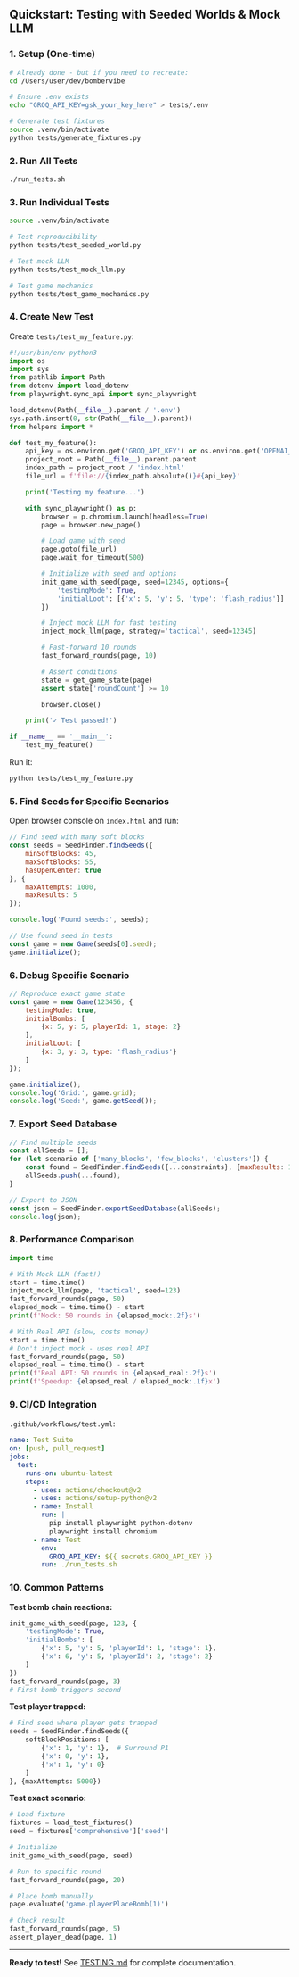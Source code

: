 ## Quickstart: Testing with Seeded Worlds & Mock LLM

### 1. Setup (One-time)

```bash
# Already done - but if you need to recreate:
cd /Users/user/dev/bombervibe

# Ensure .env exists
echo "GROQ_API_KEY=gsk_your_key_here" > tests/.env

# Generate test fixtures
source .venv/bin/activate
python tests/generate_fixtures.py
```

### 2. Run All Tests

```bash
./run_tests.sh
```

### 3. Run Individual Tests

```bash
source .venv/bin/activate

# Test reproducibility
python tests/test_seeded_world.py

# Test mock LLM
python tests/test_mock_llm.py

# Test game mechanics
python tests/test_game_mechanics.py
```

### 4. Create New Test

Create `tests/test_my_feature.py`:

```python
#!/usr/bin/env python3
import os
import sys
from pathlib import Path
from dotenv import load_dotenv
from playwright.sync_api import sync_playwright

load_dotenv(Path(__file__).parent / '.env')
sys.path.insert(0, str(Path(__file__).parent))
from helpers import *

def test_my_feature():
    api_key = os.environ.get('GROQ_API_KEY') or os.environ.get('OPENAI_API_KEY')
    project_root = Path(__file__).parent.parent
    index_path = project_root / 'index.html'
    file_url = f'file://{index_path.absolute()}#{api_key}'

    print('Testing my feature...')

    with sync_playwright() as p:
        browser = p.chromium.launch(headless=True)
        page = browser.new_page()

        # Load game with seed
        page.goto(file_url)
        page.wait_for_timeout(500)

        # Initialize with seed and options
        init_game_with_seed(page, seed=12345, options={
            'testingMode': True,
            'initialLoot': [{'x': 5, 'y': 5, 'type': 'flash_radius'}]
        })

        # Inject mock LLM for fast testing
        inject_mock_llm(page, strategy='tactical', seed=12345)

        # Fast-forward 10 rounds
        fast_forward_rounds(page, 10)

        # Assert conditions
        state = get_game_state(page)
        assert state['roundCount'] >= 10

        browser.close()

    print('✓ Test passed!')

if __name__ == '__main__':
    test_my_feature()
```

Run it:
```bash
python tests/test_my_feature.py
```

### 5. Find Seeds for Specific Scenarios

Open browser console on `index.html` and run:

```javascript
// Find seed with many soft blocks
const seeds = SeedFinder.findSeeds({
    minSoftBlocks: 45,
    maxSoftBlocks: 55,
    hasOpenCenter: true
}, {
    maxAttempts: 1000,
    maxResults: 5
});

console.log('Found seeds:', seeds);

// Use found seed in tests
const game = new Game(seeds[0].seed);
game.initialize();
```

### 6. Debug Specific Scenario

```javascript
// Reproduce exact game state
const game = new Game(123456, {
    testingMode: true,
    initialBombs: [
        {x: 5, y: 5, playerId: 1, stage: 2}
    ],
    initialLoot: [
        {x: 3, y: 3, type: 'flash_radius'}
    ]
});

game.initialize();
console.log('Grid:', game.grid);
console.log('Seed:', game.getSeed());
```

### 7. Export Seed Database

```javascript
// Find multiple seeds
const allSeeds = [];
for (let scenario of ['many_blocks', 'few_blocks', 'clusters']) {
    const found = SeedFinder.findSeeds({...constraints}, {maxResults: 1});
    allSeeds.push(...found);
}

// Export to JSON
const json = SeedFinder.exportSeedDatabase(allSeeds);
console.log(json);
```

### 8. Performance Comparison

```python
import time

# With Mock LLM (fast!)
start = time.time()
inject_mock_llm(page, 'tactical', seed=123)
fast_forward_rounds(page, 50)
elapsed_mock = time.time() - start
print(f'Mock: 50 rounds in {elapsed_mock:.2f}s')

# With Real API (slow, costs money)
start = time.time()
# Don't inject mock - uses real API
fast_forward_rounds(page, 50)
elapsed_real = time.time() - start
print(f'Real API: 50 rounds in {elapsed_real:.2f}s')
print(f'Speedup: {elapsed_real / elapsed_mock:.1f}x')
```

### 9. CI/CD Integration

`.github/workflows/test.yml`:
```yaml
name: Test Suite
on: [push, pull_request]
jobs:
  test:
    runs-on: ubuntu-latest
    steps:
      - uses: actions/checkout@v2
      - uses: actions/setup-python@v2
      - name: Install
        run: |
          pip install playwright python-dotenv
          playwright install chromium
      - name: Test
        env:
          GROQ_API_KEY: ${{ secrets.GROQ_API_KEY }}
        run: ./run_tests.sh
```

### 10. Common Patterns

**Test bomb chain reactions:**
```python
init_game_with_seed(page, 123, {
    'testingMode': True,
    'initialBombs': [
        {'x': 5, 'y': 5, 'playerId': 1, 'stage': 1},
        {'x': 6, 'y': 5, 'playerId': 2, 'stage': 2}
    ]
})
fast_forward_rounds(page, 3)
# First bomb triggers second
```

**Test player trapped:**
```python
# Find seed where player gets trapped
seeds = SeedFinder.findSeeds({
    softBlockPositions: [
        {'x': 1, 'y': 1},  # Surround P1
        {'x': 0, 'y': 1},
        {'x': 1, 'y': 0}
    ]
}, {maxAttempts: 5000})
```

**Test exact scenario:**
```python
# Load fixture
fixtures = load_test_fixtures()
seed = fixtures['comprehensive']['seed']

# Initialize
init_game_with_seed(page, seed)

# Run to specific round
fast_forward_rounds(page, 20)

# Place bomb manually
page.evaluate('game.playerPlaceBomb(1)')

# Check result
fast_forward_rounds(page, 5)
assert_player_dead(page, 1)
```

---

**Ready to test!** See [TESTING.md](TESTING.md) for complete documentation.
